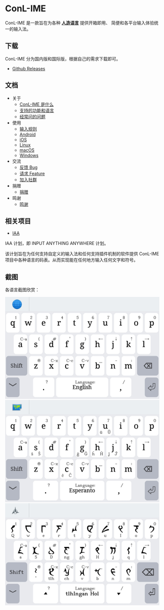 # ConL-IME

ConL-IME 是一款旨在为各种 **[人造语言]** 提供开箱即用、
简便和各平台输入体验统一的输入法。

[人造语言]: https://baike.baidu.com/item/%E4%BA%BA%E5%B7%A5%E8%AF%AD%E8%A8%80

## 下载

ConL-IME 分为国内版和国际版，根据自己的需求下载即可。

+ [Github Releases](https://github.com/aj-ash/ConL-IME/releases)

## 文档

+ 关于
    + [ConL-IME 是什么](docs/README/About-Me.md)
    + [支持的功能和语言](docs/README/About-Feature.md)
    + [经常问的问题](docs/README/About-FAQ.md)
+ 使用
    + [输入规则](docs/README/Wiki-Rules.md)
    + [Android](docs/README/Wiki-Android.md)
    + [iOS](docs/README/Wiki-iOS.md)
    + [Linux](docs/README/Wiki-Linux.md)
    + [macOS](docs/README/Wiki-macOS.md)
    + [Windows](docs/README/Wiki-Windows.md)
+ 交流
    + [反馈 Bug](docs/README/Communicate-Bug.md)
    + [请求 Feature](docs/README/Communicate-Feature.md)
    + [加入社群](docs/README/Communicate-Group.md)
+ 捐赠
    + [捐赠](docs/README/Other-Donate.md)
+ 鸣谢
    + [鸣谢](docs/README/Other-Thanks.md)

## 相关项目

+ [IAA]

IAA 计划，即 INPUT ANYTHING ANYWHERE 计划。

该计划旨在为任何支持自定义的输入法和任何支持插件机制的软件提供
ConL-IME 项目中各种语言的码表。从而实现能在任何地方输入任何文字和符号。

[IAA]: https://github.com/aj-ash/IAA

## 截图

各语言截图欣赏：

![English](.docs/IMG/IME/en.jpg)
![Esperanto](.docs/IMG/IME/eo.jpg)
![Klingon](.docs/IMG/IME/tlh.jpg)
